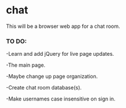 # chat
This will be a browser web app for a chat room.

### TO DO:

-Learn and add jQuery for live page updates.

-The main page.

-Maybe change up page organization.

-Create chat room database(s).

-Make usernames case insensitive on sign in.
